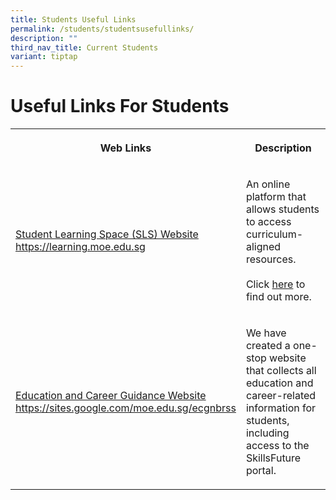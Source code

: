 ```yaml
---
title: Students Useful Links
permalink: /students/studentsusefullinks/
description: ""
third_nav_title: Current Students
variant: tiptap
---
```

<h1>Useful Links For Students</h1>
<table style="minWidth: 50px">
<colgroup>
<col>
<col>
</colgroup>
<tbody>
<tr>
<th rowspan="1" colspan="1">
<p>Web Links</p>
</th>
<th rowspan="1" colspan="1">
<p>Description</p>
</th>
</tr>
<tr>
<td rowspan="1" colspan="1">
<p><a href="https://learning.moe.edu.sg/" rel="noopener noreferrer nofollow" target="_blank">Student Learning Space (SLS) Website</a> 
<br><a href="https://learning.moe.edu.sg/" rel="noopener noreferrer nofollow" target="_blank">https://learning.moe.edu.sg</a>
</p>
</td>
<td rowspan="1" colspan="1">
<p>An online platform that allows students to access curriculum-aligned resources.
<br>
<br>Click <a href="https://northbrookssec.moe.edu.sg/people/students/students-learning-space" rel="noopener noreferrer nofollow" target="_blank">here</a> to
find out more.</p>
</td>
</tr>
<tr>
<td rowspan="1" colspan="1">
<p><a href="https://sites.google.com/moe.edu.sg/ecgnbrss" rel="noopener noreferrer nofollow" target="_blank">Education and Career Guidance Website</a> 
<br><a href="https://sites.google.com/moe.edu.sg/ecgnbrss" rel="noopener noreferrer nofollow" target="_blank">https://sites.google.com/moe.edu.sg/ecgnbrss</a>
</p>
</td>
<td rowspan="1" colspan="1">
<p>We have created a one-stop website that collects all education and career-related
information for students, including access to the SkillsFuture portal.</p>
</td>
</tr>
</tbody>
</table>
<p></p>